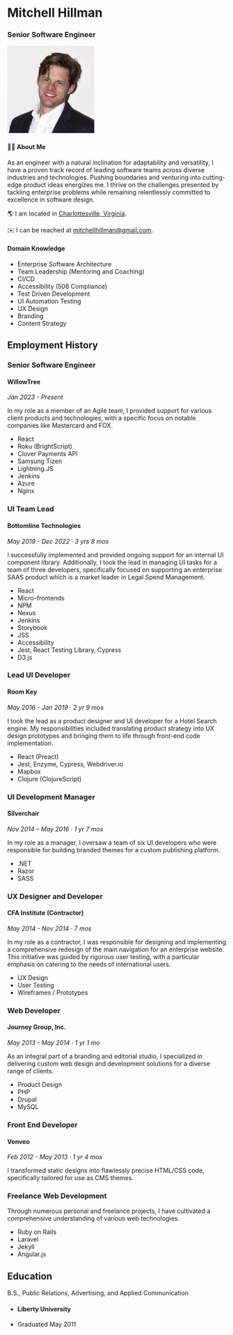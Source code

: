 # Mitchell Hillman

### Senior Software Engineer

<img src="portrait.jpg" alt="portrait" style="width:200px;"/>

#### 🧙‍♂️ About Me 
As an engineer with a natural inclination for adaptability and versatility, I have a proven track record of leading software teams across diverse industries and technologies. Pushing boundaries and venturing into cutting-edge product ideas energizes me. I thrive on the challenges presented by tackling enterprise problems while remaining relentlessly committed to excellence in software design.

🌎 I am located in [Charlottesville, Virginia](https://en.wikipedia.org/wiki/Charlottesville,_Virginia).

✉️ I can be reached at mitchellhillman@gmail.com.

#### Domain Knowledge

- Enterprise Software Architecture
- Team Leadership (Mentoring and Coaching)
- CI/CD
- Accessibility (508 Compliance)
- Test Driven Development
- UI Automation Testing 
- UX Design
- Branding
- Content Strategy

## Employment History


### Senior Software Engineer
#### WillowTree
_Jan 2023 - Present_

In my role as a member of an Agile team, I provided support for various client products and technologies, with a specific focus on notable companies like Mastercard and FOX.

- React
- Roku (BrightScript)
- Clover Payments API
- Samsung Tizen
- Lightning.JS
- Jenkins
- Azure
- Nginx

### UI Team Lead
#### Bottomline Technologies
_May 2019 - Dec 2022 · 3 yrs 8 mos_

I successfully implemented and provided ongoing support for an internal UI component library. Additionally, I took the lead in managing UI tasks for a team of three developers, specifically focused on supporting an enterprise SAAS product which is a market leader in Legal Spend Management.

- React
- Micro-frontends
- NPM
- Nexus
- Jenkins
- Storybook
- JSS
- Accessibility 
- Jest, React Testing Library, Cypress
- D3.js

### Lead UI Developer
#### Room Key
_May 2016 - Jan 2019 · 2 yr 9 mos_

I took the lead as a product designer and UI developer for a Hotel Search engine. My responsibilities included translating product strategy into UX design prototypes and bringing them to life through front-end code implementation.

- React (Preact)
- Jest, Enzyme, Cypress, Webdriver.io
- Mapbox
- Clojure (ClojureScript)

### UI Development Manager
#### Silverchair
_Nov 2014 – May 2016 · 1 yr 7 mos_

In my role as a manager, I oversaw a team of six UI developers who were responsible for building branded themes for a custom publishing platform.

- .NET
- Razor
- SASS

### UX Designer and Developer
#### CFA Institute (Contractor)
_May 2014 - Nov 2014 · 7 mos_

In my role as a contractor, I was responsible for designing and implementing a comprehensive redesign of the main navigation for an enterprise website. This initiative was guided by rigorous user testing, with a particular emphasis on catering to the needs of international users.

- UX Design 
- User Testing
- Wireframes / Prototypes

### Web Developer
#### Journey Group, Inc.
_May 2013 - May 2014 · 1 yr 1 mo_

As an integral part of a branding and editorial studio, I specialized in delivering custom web design and development solutions for a diverse range of clients.

- Product Design
- PHP 
- Drupal 
- MySQL

### Front End Developer
#### Venveo
_Feb 2012 - May 2013 · 1 yr 4 mos_

I transformed static designs into flawlessly precise HTML/CSS code, specifically tailored for use as CMS themes.

### Freelance Web Development

Through numerous personal and freelance projects, I have cultivated a comprehensive understanding of various web technologies.

- Ruby on Rails
- Laravel
- Jekyll
- Angular.js

## Education
B.S., Public Relations, Advertising, and Applied Communication
- #### Liberty University
- Graduated May 2011
